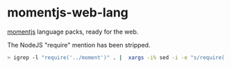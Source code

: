 momentjs-web-lang
=================

[momentjs](http://momentjs.com) language packs, ready for the web.

The NodeJS "require" mention has been stripped.

```bash
> igrep -l "require('../moment')" . |  xargs -i% sed -i -e "s/require('\.\.\/moment')/moment/" %
```
